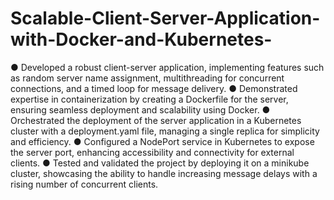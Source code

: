 # Scalable-Client-Server-Application-with-Docker-and-Kubernetes-
● Developed a robust client-server application, implementing features such as random server name assignment, multithreading for concurrent connections, and a timed loop for message delivery.
●	Demonstrated expertise in containerization by creating a Dockerfile for the server, ensuring seamless deployment and scalability using Docker.
●	Orchestrated the deployment of the server application in a Kubernetes cluster with a deployment.yaml file, managing a single replica for simplicity and efficiency.
●	Configured a NodePort service in Kubernetes to expose the server port, enhancing accessibility and connectivity for external clients.
●	Tested and validated the project by deploying it on a minikube cluster, showcasing the ability to handle increasing message delays with a rising number of concurrent clients.

